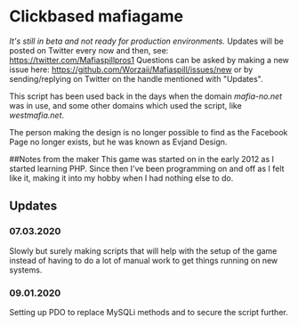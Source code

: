 # Clickbased mafiagame
_It's still in beta and not ready for production environments._
Updates will be posted on Twitter every now and then, see:
https://twitter.com/Mafiaspillpros1
Questions can be asked by making a new issue here: https://github.com/Worzaii/Mafiaspill/issues/new
or by sending/replying on Twitter on the handle mentioned with "Updates".

This script has been used back in the days when the domain *mafia-no.net* was in use, and some other domains which used the script, like _westmafia.net_.
 
The person making the design is no longer possible to find as the Facebook Page no longer exists, but he was known as
 Evjand Design.

##Notes from the maker
This game was started on in the early 2012 as I started learning PHP. Since then I've been programming on and off as
 I felt like it, making it into my hobby when I had nothing else to do.
## Updates
### 07.03.2020
Slowly but surely making scripts that will help with the setup of the game instead of having to do a lot of manual work to get things running on new systems.

### 09.01.2020
Setting up PDO to replace MySQLi methods and to secure the script further.
